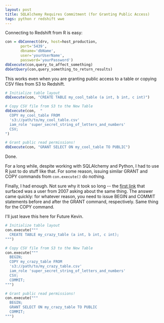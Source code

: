 ```yaml
---
layout: post
title: SQLAlchemy Requires Commitment (for Granting Public Access)
tags: python r redshift wwe
---
```


Connecting to Redshift from R is easy:
```r
con = dbConnect(drv, host=host_production, 
       port='5439',
       dbname='dbName', 
       user='yourUserName', 
       password='yourPassword')
dbExecute(con,query_to_affect_something)
dbGetQuery(con,query_something_to_return_results)
```

This works even when you are granting public access to a table or copying CSV files from S3 to Redshift.

```r
# Initialize table layout
dbExecute(con, "CREATE TABLE my_cool_table (a int, b int, c int)")

# Copy CSV file from S3 to the New Table
dbExecute(con,  "
  COPY my_cool_table FROM
  's3://path/to/my_cool_table.csv'
  iam_role 'super_secret_string_of_letters_and_numbers'
  CSV;
")

# Grant public read permissions!
dbExecute(con, "GRANT SELECT ON my_cool_table TO PUBLIC")
```

Done.

For a long while, despite working with SQLAlchemy and Python, I had to use R just to do 
stuff like that.  For some reason, issuing similar GRANT and COPY commands from `con.execute()` do nothing.

Finally, I had enough.  Not sure why it took so long -- the [first link](https://groups.google.com/forum/#!topic/sqlalchemy/UHbvTupE4w0)
that surfaced was a user from 2007 asking about the same thing.  The answer came quickly: for whatever reason, you need to issue
BEGIN and COMMIT statements before and after the GRANT command, respectively.  Same thing for the COPY command.

I'll just leave this here for Future Kevin.

```python
# Initialize table layout
con.execute("""
  CREATE TABLE my_crazy_table (a int, b int, c int); 
""")

# Copy CSV file from S3 to the New Table
con.execute("""
  BEGIN; 
  COPY my_crazy_table FROM
  's3://path/to/my_crazy_table.csv'
  iam_role 'super_secret_string_of_letters_and_numbers'
  CSV; 
  COMMIT;
""")

# Grant public read permissions!
con.execute("""
  BEGIN; 
  GRANT SELECT ON my_crazy_table TO PUBLIC 
  COMMIT;
""")
```
